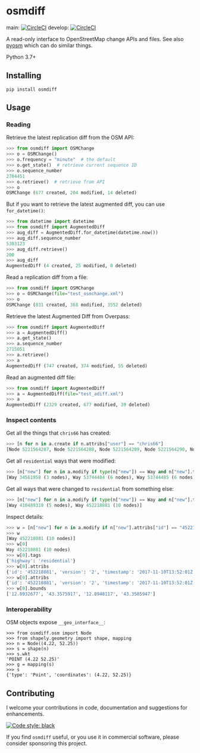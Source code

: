 # osmdiff

main: [![CircleCI](https://dl.circleci.com/status-badge/img/gh/mvexel/osmdiff/tree/main.svg?style=svg)](https://dl.circleci.com/status-badge/redirect/gh/mvexel/osmdiff/tree/main) develop: [![CircleCI](https://dl.circleci.com/status-badge/img/gh/mvexel/osmdiff/tree/develop.svg?style=svg)](https://dl.circleci.com/status-badge/redirect/gh/mvexel/osmdiff/tree/develop)

A read-only interface to OpenStreetMap change APIs and files. See also [pyosm](https://github.com/iandees/pyosm) which can do similar things. 

Python 3.7+

## Installing

`pip install osmdiff`

## Usage

### Reading

Retrieve the latest replication diff from the OSM API:

```python
>>> from osmdiff import OSMChange
>>> o = OSMChange()
>>> o.frequency = "minute"  # the default
>>> o.get_state()  # retrieve current sequence ID
>>> o.sequence_number
2704451
>>> o.retrieve()  # retrieve from API
>>> o
OSMChange (677 created, 204 modified, 14 deleted)
```

But if you want to retrieve the latest augmented diff, you can use `for_datetime()`:

```python
>>> from datetime import datetime
>>> from osmdiff import AugmentedDiff
>>> aug_diff = AugmentedDiff.for_datetime(datetime.now())
>>> aug_diff.sequence_number
5303123
>>> aug_diff.retrieve()
200
>>> aug_diff
AugmentedDiff (4 created, 25 modified, 0 deleted)
```

Read a replication diff from a file:

```python
>>> from osmdiff import OSMChange
>>> o = OSMChange(file="test_osmchange.xml")
>>> o
OSMChange (831 created, 368 modified, 3552 deleted)
```

Retrieve the latest Augmented Diff from Overpass:

```python
>>> from osmdiff import AugmentedDiff
>>> a = AugmentedDiff()
>>> a.get_state()
>>> a.sequence_number
2715051
>>> a.retrieve()
>>> a
AugmentedDiff (747 created, 374 modified, 55 deleted)
```

Read an augmented diff file:

```python
>>> from osmdiff import AugmentedDiff
>>> a = AugmentedDiff(file="test_adiff.xml")
>>> a
AugmentedDiff (2329 created, 677 modified, 39 deleted)
```

### Inspect contents

Get all the things that `chris66` has created:

```python
>>> [n for n in a.create if n.attribs["user"] == "chris66"]
[Node 5221564287, Node 5221564288, Node 5221564289, Node 5221564290, Node 5221564291, Node 5221564292, Node 5221564293, Node 5221564294, Node 5221564295, Node 5221564296, Node 5221564297, Node 5221564298, Node 5221564299, Node 5221564301, Node 5221564302, Node 5221564303, Node 5221564304, Way 539648222 (5 nodes), Way 539648223 (5 nodes), Way 539648323 (5 nodes)]
```

Get all `residential` ways that were modified:

```python
>>> [n["new"] for n in a.modify if type(n["new"]) == Way and n["new"].tags.get("highway") == "residential"]
[Way 34561958 (3 nodes), Way 53744484 (6 nodes), Way 53744485 (6 nodes), Way 122650942 (3 nodes), Way 283221266 (4 nodes), Way 344272652 (5 nodes), Way 358243999 (13 nodes), Way 410489319 (5 nodes), Way 452218081 (10 nodes)]
```

Get all ways that were changed to `residential` from something else:

```python
>>> [n["new"] for n in a.modify if type(n["new"]) == Way and n["new"].tags.get("highway") == "residential" and n["old"].tags["highway"] != "residential"]
[Way 410489319 (5 nodes), Way 452218081 (10 nodes)]
```

Inspect details:

```python
>>> w = [n["new"] for n in a.modify if n["new"].attribs["id"] == "452218081"]
>>> w
[Way 452218081 (10 nodes)]
>>> w[0]
Way 452218081 (10 nodes)
>>> w[0].tags
{'highway': 'residential'}
>>> w[0].attribs
{'id': '452218081', 'version': '2', 'timestamp': '2017-11-10T13:52:01Z', 'changeset': '53667190', 'uid': '2352517', 'user': 'carths81'}
>>> w[0].attribs
{'id': '452218081', 'version': '2', 'timestamp': '2017-11-10T13:52:01Z', 'changeset': '53667190', 'uid': '2352517', 'user': 'carths81'}
>>> w[0].bounds
['12.8932677', '43.3575917', '12.8948117', '43.3585947']
```

### Interoperability

OSM objects expose `__geo_interface__`:

```
>>> from osmdiff.osm import Node
>>> from shapely.geometry import shape, mapping
>>> n = Node((4.22, 52.25))
>>> s = shape(n)
>>> s.wkt
'POINT (4.22 52.25)'
>>> g = mapping(s)
>>> s
{'type': 'Point', 'coordinates': (4.22, 52.25)}
```

## Contributing

I welcome your contributions in code, documentation and suggestions for enhancements.

[![Code style: black](https://img.shields.io/badge/code%20style-black-000000.svg)](https://github.com/psf/black)

If you find `osmdiff` useful, or you use it in commercial software, please consider sponsoring this project.